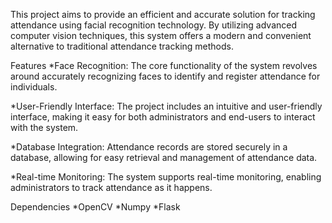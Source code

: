 This project aims to provide an efficient and accurate solution for tracking attendance using facial recognition technology. By utilizing advanced computer vision techniques, this system offers a modern and convenient alternative to traditional attendance tracking methods.

Features
*Face Recognition: The core functionality of the system revolves around accurately recognizing faces to identify and register attendance for individuals.

*User-Friendly Interface: The project includes an intuitive and user-friendly interface, making it easy for both administrators and end-users to interact with the system.

*Database Integration: Attendance records are stored securely in a database, allowing for easy retrieval and management of attendance data.

*Real-time Monitoring: The system supports real-time monitoring, enabling administrators to track attendance as it happens.

Dependencies
*OpenCV
*Numpy
*Flask
